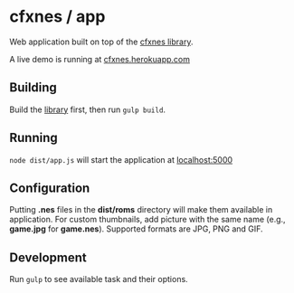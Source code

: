 # cfxnes / app

Web application built on top of the [cfxnes library](../lib).

A live demo is running at [cfxnes.herokuapp.com](http://cfxnes.herokuapp.com)

## Building

Build the [library](../lib) first, then run `gulp build`.

## Running

`node dist/app.js` will start the application at [localhost:5000](http://localhost:5000)

## Configuration

Putting **.nes** files in the **dist/roms** directory will make them available in application.
For custom thumbnails, add picture with the same name (e.g., **game.jpg** for **game.nes**). Supported formats are JPG, PNG and GIF.

## Development

Run `gulp` to see available task and their options.
